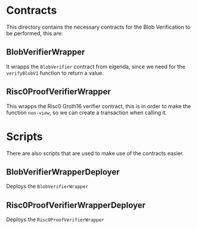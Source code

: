 # Contracts

This directory contains the necessary contracts for the Blob Verification to be performed, this are:

## BlobVerifierWrapper

It wrapps the `BlobVerifier` contract from eigenda, since we need for the `verifyBlobV1` function to return a value.

## Risc0ProofVerifierWrapper

This wrapps the Risc0 Groth16 verifier contract, this is in order to make the function `non-view`, so we can create a transaction when calling it.

# Scripts

There are also scripts that are used to make use of the contracts easier.

## BlobVerifierWrapperDeployer

Deploys the `BlobVerifierWrapper`

## Risc0ProofVerifierWrapperDeployer

Deploys the `Risc0ProofVerifierWrapper`
